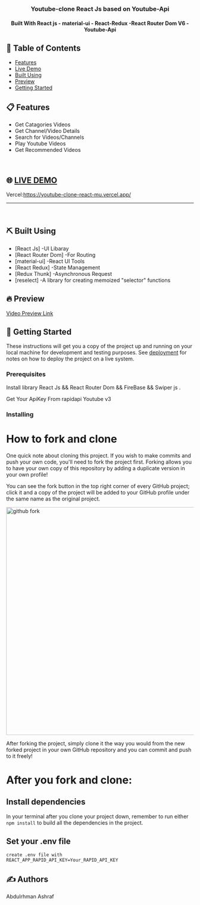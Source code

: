 <h3 align="center">Youtube-clone  React Js  based on Youtube-Api</h3>
<h4 align="center"> Built With React js - material-ui - React-Redux -React Router Dom V6 - Youtube-Api </h4>

## 📝 Table of Contents
- [Features](#Features)
- [Live Demo](#LIVE-DEMO)
- [Built Using](#built_using)
- [Preview](#Preview)
- [Getting Started](#getting_started)


## 📋 Features  <a name = "Features"></a>
- Get Catagories Videos  
- Get Channel/Video Details 
- Search for Videos/Channels 
- Play Youtube Videos 
- Get Recommended Videos

<br />

## 🌐 [LIVE DEMO](https://youtube-clone-react-mu.vercel.app/) <a name = "LIVE-DEMO"></a>

  Vercel:https://youtube-clone-react-mu.vercel.app/
  <hr />

<br />

## ⛏️ Built Using <a name = "built_using"></a>

- [React Js] -UI Libaray
- [React Router Dom] -For Routing 
- [material-ui] -React UI Tools
- [React Redux] -State Management
- [Redux Thunk] -Asynchronous Request
- [reselect] -A library for creating memoized "selector" functions


## 🔥 Preview  <a name = "Preview"></a>
   <a href="https://drive.google.com/file/d/1GDlJdNgYhuiL3MZpk_jp5g_5ToB2B1RH/view?usp=sharing">Video Preview Link</a>
	<br>

</div>

## 🏁 Getting Started <a name = "getting_started"></a>

These instructions will get you a copy of the project up and running on your local machine for development and testing purposes. See [deployment](#deployment) for notes on how to deploy the project on a live system.

### Prerequisites

<p>Install library React Js && React Router Dom && FireBase && Swiper js .</p>
<p>Get  Your ApiKey From  rapidapi Youtube v3 </p>

### Installing

# How to fork and clone
One quick note about cloning this project. If you wish to make commits and push your own code, you'll need to fork the project first. Forking allows you to have your own copy of this repository by adding a duplicate version in your own profile!

You can see the fork button in the top right corner of every GitHub project; click it and a copy of the project will be added to your GitHub profile under the same name as the original project.

<img width="612" alt="github fork" src="https://user-images.githubusercontent.com/10578605/157998981-4bfd1f83-825c-4664-b22d-b2c7d471dc70.png">

After forking the project, simply clone it the way you would from the new forked project in your own GitHub repository and you can commit and push to it freely!

# After you fork and clone:

## Install dependencies
In your terminal after you clone your project down, remember to run either  `npm install` to build all the dependencies in the project.



## Set your .env file 
    create .env file with
    REACT_APP_RAPID_API_KEY=Your_RAPID_API_KEY






## ✍️ Authors <a name = "authors"></a>
Abdulrhman Ashraf


